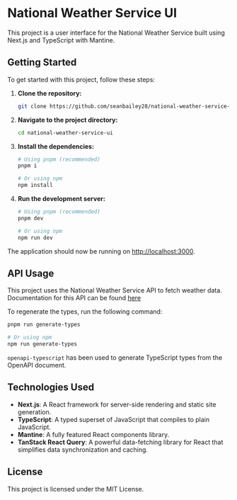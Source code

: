 # National Weather Service UI

This project is a user interface for the National Weather Service built using Next.js and TypeScript with Mantine.

## Getting Started

To get started with this project, follow these steps:

1. **Clone the repository:**
    ```bash
    git clone https://github.com/seanbailey28/national-weather-service-ui.git
    ```

2. **Navigate to the project directory:**
    ```bash
    cd national-weather-service-ui
    ```

3. **Install the dependencies:**
    ```bash
    # Using pnpm (recommended)
    pnpm i

    # Or using npm
    npm install
    ```

4. **Run the development server:**
    ```bash
    # Using pnpm (recommended)
    pnpm dev

    # Or using npm
    npm run dev
    ```

The application should now be running on [http://localhost:3000](http://localhost:3000).

## API Usage

This project uses the National Weather Service API to fetch weather data. Documentation for this API can be found [here](https://www.weather.gov/documentation/services-web-api)

To regenerate the types, run the following command:
```bash
pnpm run generate-types

# Or using npm
npm run generate-types
```

`openapi-typescript` has been used to generate TypeScript types from the OpenAPI document.

## Technologies Used
- **Next.js**: A React framework for server-side rendering and static site generation.
- **TypeScript**: A typed superset of JavaScript that compiles to plain JavaScript.
- **Mantine**: A fully featured React components library.
- **TanStack React Query**: A powerful data-fetching library for React that simplifies data synchronization and caching.

## License

This project is licensed under the MIT License.